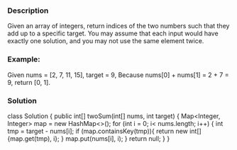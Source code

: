 
### Description
Given an array of integers, return indices of the two numbers such that they add up to a specific target.
You may assume that each input would have exactly one solution, and you may not use the same element twice.

### Example:
Given nums = [2, 7, 11, 15], target = 9,
Because nums[0] + nums[1] = 2 + 7 = 9,
return [0, 1].

### Solution
class Solution {
    public int[] twoSum(int[] nums, int target) {
        Map<Integer, Integer> map = new HashMap<>();
        for (int i = 0; i< nums.length; i++) {
            int tmp = target - nums[i];
            if (map.containsKey(tmp)){
                return new int[] {map.get(tmp), i};
            }
            map.put(nums[i], i);
        }
        return null;
    }
}